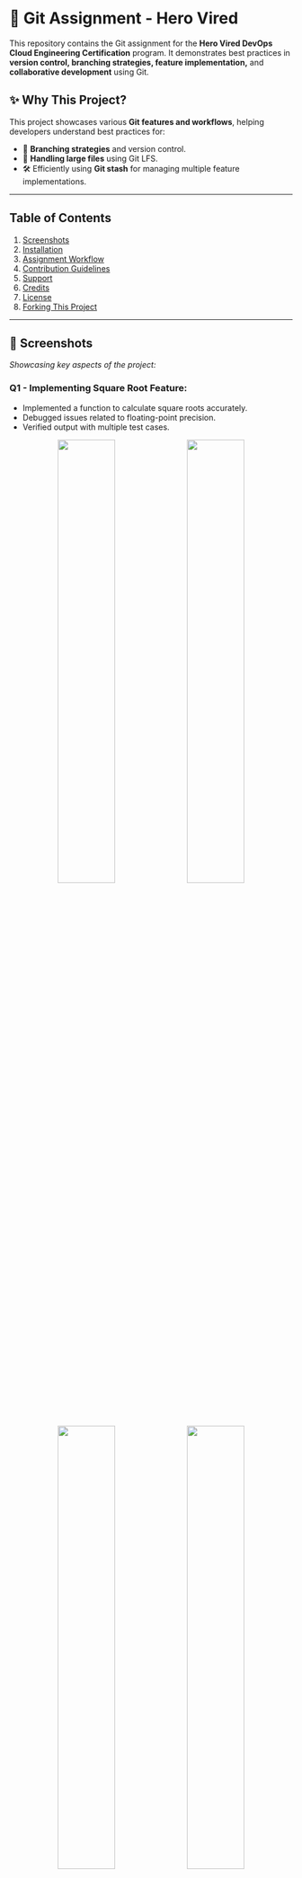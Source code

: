 # 🚀 Git Assignment - Hero Vired

This repository contains the Git assignment for the **Hero Vired DevOps Cloud Engineering Certification** program. It demonstrates best practices in **version control, branching strategies, feature implementation,** and **collaborative development** using Git.

## ✨ Why This Project?

This project showcases various **Git features and workflows**, helping developers understand best practices for:

- 📌 **Branching strategies** and version control.  
- 📂 **Handling large files** using Git LFS.  
- 🛠️ Efficiently using **Git stash** for managing multiple feature implementations.  

---

## Table of Contents

1. [Screenshots](#screenshots)  
2. [Installation](#installation)  
3. [Assignment Workflow](#assignment-workflow)  
4. [Contribution Guidelines](#contribution-guidelines)  
5. [Support](#support)  
6. [Credits](#credits)  
7. [License](#license)  
8. [Forking This Project](#forking-this-project)  
---

## 📸 Screenshots

_Showcasing key aspects of the project:_

### Q1 - Implementing Square Root Feature:

- Implemented a function to calculate square roots accurately.
- Debugged issues related to floating-point precision.
- Verified output with multiple test cases.

<div align="center">
  <img src="https://github.com/user-attachments/assets/772eaa05-82e5-4025-b019-937f6422f3c8" width="45%">
  <img src="https://github.com/user-attachments/assets/78a6330b-6895-4b4e-b6bd-e7d7879a7236" width="45%">
</div>

<div align="center">
  <img src="https://github.com/user-attachments/assets/008d624a-39ed-4d1b-97a7-c302fc253156" width="45%">
  <img src="https://github.com/user-attachments/assets/b65d6203-5fea-42db-9167-a1942ed74f7a" width="45%">
</div>

<div align="center">
  <img src="https://github.com/user-attachments/assets/c78d1345-16df-424f-8640-640bedf642d4" width="45%">
  <img src="https://github.com/user-attachments/assets/3de3bd08-5946-40b3-83b1-080de78db35e" width="45%">
</div>

<div align="center">
  <img src="https://github.com/user-attachments/assets/6eef8bb6-4404-42a8-b6e3-cba65a582015" width="45%">
  <img src="https://github.com/user-attachments/assets/49f5c8cf-51d9-4030-b5ba-78bc8f0b8359" width="45%">
</div>

<div align="center">
  <img src="https://github.com/user-attachments/assets/4e9b9251-5eb6-459f-8dd5-dd9f15e754ed" width="45%">
  <img src="https://github.com/user-attachments/assets/d4f34fc7-3c08-4355-95ad-1043987556ff" width="45%">
</div>

<div align="center">
  <img src="https://github.com/user-attachments/assets/e4673c88-fc33-4967-917c-36ee7f4baea1" width="45%">
  <img src="https://github.com/user-attachments/assets/bc7e2660-7a6b-475f-8285-8bb582ff33c5" width="45%">
</div>

<div align="center">
  <img src="https://github.com/user-attachments/assets/41e8f09d-f062-4bb3-bb41-899523e8952a" width="45%">
  <img src="https://github.com/user-attachments/assets/e7fd9def-f3a4-44e4-8370-b7f47f62e9d7" width="45%">
</div>

<div align="center">
  <img src="https://github.com/user-attachments/assets/6cd930ab-3039-4a5a-b896-4d816ccfcdb4" width="45%">
  <img src="https://github.com/user-attachments/assets/27a95f9d-e1fa-46f3-9341-1480477a7d62" width="45%">
</div>

<div align="center">
  <img src="https://github.com/user-attachments/assets/038c97a6-049d-47f7-b6cd-b0db186705fa" width="45%">
  <img src="https://github.com/user-attachments/assets/93785afc-68d3-42d6-bab7-053ea407d6b2" width="45%">
</div>

<div align="center">
  <img src="https://github.com/user-attachments/assets/40707d26-7bd4-45f7-9637-b2c27b6054c1" width="45%">
  <img src="https://github.com/user-attachments/assets/8f8a7a91-b2a5-4080-b733-cc2f81cb7cbb" width="45%">
</div>

<div align="center">
  <img src="https://github.com/user-attachments/assets/d9ae61cf-c092-469c-8b68-7efa8e7d142b" width="45%">
  <img src="https://github.com/user-attachments/assets/676a9a15-56f8-45bc-b4b2-8ea3ddba457e" width="45%">
</div>

<div align="center">
  <img src="https://github.com/user-attachments/assets/e883f721-105c-4776-befb-5ebea212e3c1" width="45%">
  <img src="https://github.com/user-attachments/assets/4ab59d2e-021b-4efa-8adf-64c3e3cf1152" width="45%">
</div>

<div align="center">
  <img src="https://github.com/user-attachments/assets/3d0b6f1f-87b7-4159-bd7f-ba9cc72f515a" width="45%">
  <img src="https://github.com/user-attachments/assets/9c82b0c0-38af-44b3-9b28-e6fcca94c163" width="45%">
</div>

<div align="center">
  <img src="https://github.com/user-attachments/assets/0371f074-4d24-4a27-abfc-ea7295a9a86e" width="45%">
  <img src="https://github.com/user-attachments/assets/52be84c5-eefd-4291-8c3e-fb23e8e73a03" width="45%">
</div>

<div align="center">
  <img src="https://github.com/user-attachments/assets/98b2e9c9-13a9-48da-82ab-511cb5417eb1" width="45%">
  <img src="https://github.com/user-attachments/assets/a351ab01-8157-4112-9ffb-ba90262ad6d1" width="45%">
</div>

<div align="center">
  <img src="https://github.com/user-attachments/assets/8ef8f1d8-7b87-4c0b-b54f-86b6e579290c" width="45%">
</div>

---

### Q2 - Handling Large Files with Git LFS
![Q2 Screenshot 1](screenshots/Q2_Img_01.png)
![Q2 Screenshot 2](screenshots/Q2_Img_02.png)
...
![Q2 Screenshot 7](screenshots/Q2_Img_07.png)

---

### Q3 - Geometry Calculator Using Git Stash

<div align="center">
  <img src="https://github.com/user-attachments/assets/fbd9bb22-0d33-4293-9792-90beb01f19d6" width="45%">
  <img src="https://github.com/user-attachments/assets/75a1ee2a-4174-4ac8-892a-a5703b0179ae" width="45%">
</div>

<div align="center">
  <img src="https://github.com/user-attachments/assets/2ad07b2b-1138-4e2b-9e7b-0bafd4dab69f" width="45%">
  <img src="https://github.com/user-attachments/assets/453b38c7-6fd8-4b9c-a859-a7adc5e02d8e" width="45%">
</div>

<div align="center">
  <img src="https://github.com/user-attachments/assets/35e0f1ba-dfb3-4185-99e3-4684382f762a" width="45%">
  <img src="https://github.com/user-attachments/assets/b746ca34-474f-48c4-a035-72e1a52c37c7" width="45%">
</div>

<div align="center">
  <img src="https://github.com/user-attachments/assets/d53d9db6-d23d-4f1b-bab1-a3b71bc382e8" width="45%">
  <img src="https://github.com/user-attachments/assets/e492de74-9c40-4cfc-a098-5e2c6e5559b5" width="45%">
</div>

<div align="center">
  <img src="https://github.com/user-attachments/assets/8af90492-e083-4c55-ad1f-4e812f419643" width="45%">
  <img src="https://github.com/user-attachments/assets/04534c66-f793-4563-97c2-1b87256392d4" width="45%">
</div>

<div align="center">
  <img src="https://github.com/user-attachments/assets/85976a11-9f0a-4503-af92-2f52110a43ff" width="45%">
  <img src="https://github.com/user-attachments/assets/983f5f4c-906c-49db-9124-7808added7cc" width="45%">
</div>

<div align="center">
  <img src="https://github.com/user-attachments/assets/c8f2feb5-905d-4837-a5d8-ebf4226eba62" width="45%">
  <img src="https://github.com/user-attachments/assets/20aa5fdd-e591-4102-bf56-a5bd1505d47f" width="45%">
</div>

<div align="center">
  <img src="https://github.com/user-attachments/assets/6ad27a64-b5a7-4ed5-841f-0b5a3b99c33b" width="45%">
  <img src="https://github.com/user-attachments/assets/f9f73554-e510-4b1a-8d99-eeccabc62653" width="45%">
</div>

<div align="center">
  <img src="https://github.com/user-attachments/assets/5b2af346-9fef-40e0-bc0d-a1845ae56763" width="45%">
  <img src="https://github.com/user-attachments/assets/cbd7ca5b-2667-47a0-b771-d750ccb69730" width="45%">
</div>

<div align="center">
  <img src="https://github.com/user-attachments/assets/a3ca9010-46c6-4fc0-a1d3-dc6fa64da845" width="45%">
  <img src="https://github.com/user-attachments/assets/40896b7b-1b02-47a3-a03f-b1dd609e77d9" width="45%">
</div>

<div align="center">
  <img src="https://github.com/user-attachments/assets/70f4caaa-f997-423e-b963-a6db65eec4b7" width="45%">
  <img src="https://github.com/user-attachments/assets/b15ccc28-8b42-4586-8425-0f1d2beddfa6" width="45%">
</div>

<div align="center">
  <img src="https://github.com/user-attachments/assets/bac2ad31-dd9c-4d2e-b920-0bd4e3e9bd34" width="45%">
  <img src="https://github.com/user-attachments/assets/3e86364f-45d1-4de7-a549-2fd1a2690418" width="45%">
</div>

<div align="center">
  <img src="https://github.com/user-attachments/assets/092673ee-0735-4d10-a2d2-073916aa8815" width="45%">
  <img src="https://github.com/user-attachments/assets/4b22050a-12f4-4e30-9dcc-3790fa3e89b9" width="45%">
</div>

<div align="center">
  <img src="https://github.com/user-attachments/assets/1024e8cf-703a-4343-a24b-680a9ebfc2e5" width="45%">
  <img src="https://github.com/user-attachments/assets/0e1e5d80-895f-475e-b069-c51c08cd241e" width="45%">
</div>

<div align="center">
  <img src="https://github.com/user-attachments/assets/0f87a33f-2961-4235-99c6-795e3bf4336a" width="45%">
  <img src="https://github.com/user-attachments/assets/73276859-d1d7-434d-ba52-ff828255fca8" width="45%">
</div>

<div align="center">
  <img src="https://github.com/user-attachments/assets/98c0742f-be5e-4121-854d-e61d7903aaf6" width="45%">
</div>



---

## 🛠️ Assignment Workflow

### Q1 - Implementing Square Root Feature
- Created repository `git_assignment_HeroVired`.
- Developed square root function and merged into `main`.
- Addressed a critical bug in `divide` function.
- Released `v1` and `v2` with reviewed changes.

---

### Q2 - Handling Large Files with Git LFS
- Created a branch `lfs`.
- Integrated Git LFS to track and push large files.
- Verified file handling by cloning on another machine.

---

### Q3 - Geometry Calculator Using Git Stash
- Implemented area calculation for circle and rectangle.
- Used `git stash` to switch between features.
- Completed and merged both features after review.

---

## 🤝 Contribution Guidelines

We welcome contributions! To get started:
1. Fork the repository.
2. Create a new branch (`git checkout -b feature-branch`).
3. Commit your changes (`git commit -m 'Add a new feature'`).
4. Push to your forked repository (`git push origin feature-branch`).
5. Submit a pull request for review.

---

## 💡 Support

If you encounter any issues or need help, feel free to open an issue in the repository or reach out to me directly.

---

## 🏆 Credits

This project is developed and maintained by [Your Name]. Special thanks to all contributors and reviewers who helped enhance this project.

---

## 🔗 Forking This Project

If you’d like to fork this project, follow these steps:
1. Click the **Fork** button at the top right of this repository.
2. Clone your forked repository: `git clone https://github.com/your-username/repository-name.git`
3. Make your changes and push them to your forked repository.
4. Open a pull request to contribute your changes back.

---

🌟 **If you find this project helpful, consider giving it a star! Your support is much appreciated.** 🌟
